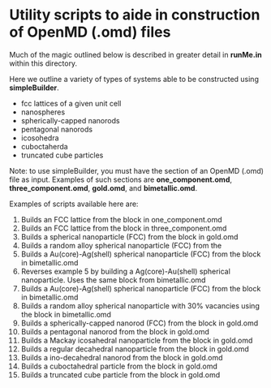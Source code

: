 # Utility scripts to aide in construction of OpenMD (.omd) files

Much of the magic outlined below is described in greater detail in **runMe.in** within this directory.

Here we outline a variety of types of systems able to be constructed using **simpleBuilder**.

+ fcc lattices of a given unit cell
+ nanospheres
+ spherically-capped nanorods
+ pentagonal nanorods
+ icosohedra
+ cuboctaherda
+ truncated cube particles

Note: to use simpleBuilder, you must have the *<MetaData>* section of an OpenMD (.omd) file as input. Examples of such *<MetaData>* sections are **one_component.omd**, **three_component.omd**, **gold.omd**, and **bimetallic.omd**.

Examples of scripts available here are:

1. Builds an FCC lattice from the <MetaData> block in one_component.omd
2. Builds an FCC lattice from the <MetaData> block in three_component.omd
3. Builds a spherical nanoparticle (FCC) from the <MetaData> block in gold.omd
4. Builds a random alloy spherical nanoparticle (FCC) from the <MetaData>
5. Builds a Au(core)-Ag(shell) spherical nanoparticle (FCC) from the <MetaData> block in bimetallic.omd
6. Reverses example 5 by building a Ag(core)-Au(shell) spherical nanoparticle. Uses the same <MetaData> block from bimetallic.omd
7. Builds a Au(core)-Ag(shell) spherical nanoparticle (FCC) from the <MetaData> block in bimetallic.omd
8. Builds a random alloy spherical nanoparticle with 30% vacancies using the <MetaData> block in bimetallic.omd
9. Builds a spherically-capped nanorod (FCC) from the <MetaData> block in gold.omd
10. Builds a pentagonal nanorod from the <MetaData> block in gold.omd
11. Builds a Mackay icosahedral nanoparticle from the <MetaData> block in gold.omd
12. Builds a regular decahedral nanoparticle from the <MetaData> block in gold.omd
13. Builds a ino-decahedral nanorod from the <MetaData> block in gold.omd
14. Builds a cuboctahedral particle from the <MetaData> block in gold.omd
15. Builds a truncated cube particle from the <MetaData> block in gold.omd
